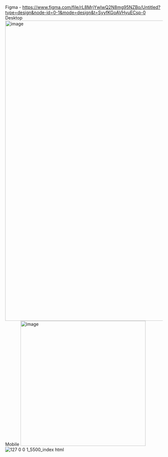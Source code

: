 Figma - https://www.figma.com/file/rL8MrjYwIwQ2N8mg95NZBo/Untitled?type=design&node-id=0-1&mode=design&t=SyyfKGoAVHyuECsp-0
Desktop
<img width="960" alt="image" src="https://github.com/mehribanaskerofa/Make-money-with-us/assets/74506433/867f1ca7-2db8-4aff-92f3-550b5bd57b0b">
Mobile
<img width="400" alt="image" src="[https://github.com/mehribanaskerofa/Make-money-with-us/assets/74506433/867f1ca7-2db8-4aff-92f3-550b5bd57b0b](https://github.com/mehribanaskerofa/Make-money-with-us/assets/74506433/30986b1e-5640-4e27-96ce-31f07389a43b)">
![127 0 0 1_5500_index html](https://github.com/mehribanaskerofa/Make-money-with-us/assets/74506433/30986b1e-5640-4e27-96ce-31f07389a43b)

